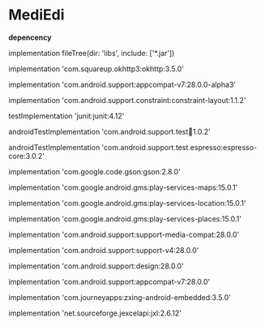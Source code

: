 # MediEdi

<b>depencency</b>

implementation fileTree(dir: 'libs', include: ['*.jar'])

implementation 'com.squareup.okhttp3:okhttp:3.5.0'

implementation 'com.android.support:appcompat-v7:28.0.0-alpha3'

implementation 'com.android.support.constraint:constraint-layout:1.1.2'

testImplementation 'junit:junit:4.12'

androidTestImplementation 'com.android.support.test:runner:1.0.2'

androidTestImplementation 'com.android.support.test.espresso:espresso-core:3.0.2'

implementation 'com.google.code.gson:gson:2.8.0'

implementation 'com.google.android.gms:play-services-maps:15.0.1'

implementation 'com.google.android.gms:play-services-location:15.0.1'

implementation 'com.google.android.gms:play-services-places:15.0.1'

implementation 'com.android.support:support-media-compat:28.0.0'

implementation 'com.android.support:support-v4:28.0.0'

implementation 'com.android.support:design:28.0.0'

implementation 'com.android.support:appcompat-v7:28.0.0' 

implementation 'com.journeyapps:zxing-android-embedded:3.5.0'

implementation 'net.sourceforge.jexcelapi:jxl:2.6.12'
    
